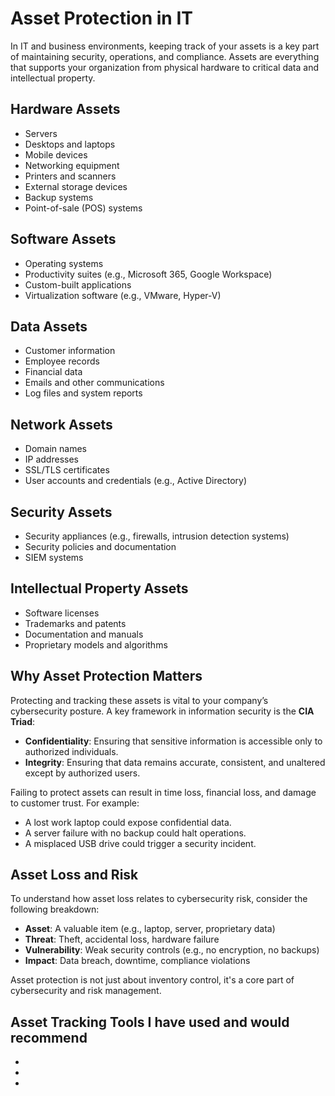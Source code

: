 # Asset Protection in IT

In IT and business environments, keeping track of your assets is a key part of maintaining security, operations, and compliance. Assets are everything that supports your organization from physical hardware to critical data and intellectual property.

## Hardware Assets
- Servers  
- Desktops and laptops  
- Mobile devices  
- Networking equipment  
- Printers and scanners  
- External storage devices  
- Backup systems  
- Point-of-sale (POS) systems  

## Software Assets
- Operating systems  
- Productivity suites (e.g., Microsoft 365, Google Workspace)  
- Custom-built applications  
- Virtualization software (e.g., VMware, Hyper-V)  

## Data Assets
- Customer information  
- Employee records  
- Financial data  
- Emails and other communications  
- Log files and system reports  

## Network Assets
- Domain names  
- IP addresses  
- SSL/TLS certificates  
- User accounts and credentials (e.g., Active Directory)  

## Security Assets
- Security appliances (e.g., firewalls, intrusion detection systems)  
- Security policies and documentation  
- SIEM systems  

## Intellectual Property Assets
- Software licenses  
- Trademarks and patents  
- Documentation and manuals  
- Proprietary models and algorithms  

## Why Asset Protection Matters

Protecting and tracking these assets is vital to your company’s cybersecurity posture. A key framework in information security is the **CIA Triad**:

- **Confidentiality**: Ensuring that sensitive information is accessible only to authorized individuals.  
- **Integrity**: Ensuring that data remains accurate, consistent, and unaltered except by authorized users.  

Failing to protect assets can result in time loss, financial loss, and damage to customer trust. For example:
- A lost work laptop could expose confidential data.
- A server failure with no backup could halt operations.
- A misplaced USB drive could trigger a security incident.

## Asset Loss and Risk

To understand how asset loss relates to cybersecurity risk, consider the following breakdown:

- **Asset**: A valuable item (e.g., laptop, server, proprietary data)  
- **Threat**: Theft, accidental loss, hardware failure  
- **Vulnerability**: Weak security controls (e.g., no encryption, no backups)  
- **Impact**: Data breach, downtime, compliance violations  

Asset protection is not just about inventory control, it's a core part of cybersecurity and risk management.

## Asset Tracking Tools I have used and would recommend
- [FreshService]:(https://www.freshworks.com/freshservice/)
- [Cisco Meraki]: (https://meraki.cisco.com/)
- [Sharepoint]: (https://www.microsoft.com/en-us/microsoft-365/sharepoint/collaboration)


